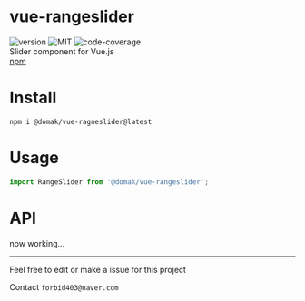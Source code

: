 # vue-rangeslider
![version](https://img.shields.io/npm/v/@domak/vue-rangeslider) ![MIT](https://img.shields.io/npm/l/@domak/vue-rangeslider?color=blue) ![code-coverage](https://img.shields.io/npm/dt/@domak/vue-rangeslider)  
Slider component for Vue.js  
[npm](https://www.npmjs.com/package/@domak/vue-rangeslider)
# Install
```
npm i @domak/vue-ragneslider@latest
```

# Usage
```js
import RangeSlider from '@domak/vue-rangeslider';
```
# API
now working...

---
Feel free to edit or make a issue for this project  

Contact `forbid403@naver.com`
